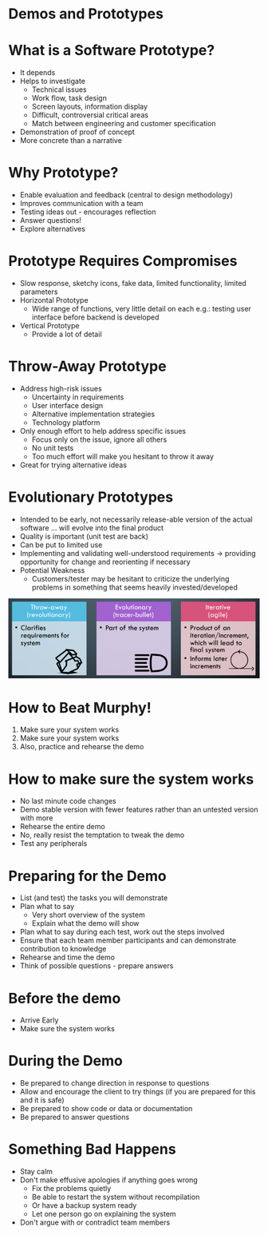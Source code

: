 # Demos and Prototypes
# What is a Software Prototype?
* It depends
* Helps to investigate
    * Technical issues
    * Work flow, task design
    * Screen layouts, information display
    * Difficult, controversial critical areas
    * Match between engineering and customer specification
* Demonstration of proof of concept
* More concrete than a narrative
# Why Prototype?
* Enable evaluation and feedback (central to design methodology)
* Improves communication with a team
* Testing ideas out - encourages reflection
* Answer questions!
* Explore alternatives 
# Prototype Requires Compromises
* Slow response, sketchy icons, fake data, limited functionality, limited parameters
* Horizontal Prototype
    * Wide range of functions, very little detail on each e.g.: testing user interface before backend is developed
* Vertical Prototype
    * Provide a lot of detail
# Throw-Away Prototype
* Address high-risk issues
    * Uncertainty in requirements
    * User interface design
    * Alternative implementation strategies
    * Technology platform
* Only enough effort to help address specific issues
    * Focus only on the issue, ignore all others
    * No unit tests
    * Too much effort will make you hesitant to throw it away
* Great for trying alternative ideas
# Evolutionary Prototypes
* Intended to be early, not necessarily release-able version of the actual software ... will evolve into the final product
* Quality is important (unit test are back)
* Can be put to limited use
* Implementing and validating well-understood requirements -> providing opportunity for change and reorienting if necessary
* Potential Weakness
    * Customers/tester may be hesitant to criticize the underlying problems in something that seems heavily invested/developed

![Different Prototypes](img/evolutionaryPrototypes.png)

# How to Beat Murphy!
1. Make sure your system works
2. Make sure your system works
3. Also, practice and rehearse the demo
# How to make sure the system works
* No last minute code changes
* Demo stable version with fewer features rather than an untested version with more
* Rehearse the entire demo
* No, really resist the temptation to tweak the demo
* Test any peripherals
# Preparing for the Demo
* List (and test) the tasks you will demonstrate
* Plan what to say
    * Very short overview of the system
    * Explain what the demo will show
* Plan what to say during each test, work out the steps involved
* Ensure that each team member participants and can demonstrate contribution to knowledge
* Rehearse and time the demo
* Think of possible questions - prepare answers

# Before the demo
* Arrive Early
* Make sure the system works
# During the Demo
* Be prepared to change direction in response to questions
* Allow and encourage the client to try things (if you are prepared for this and it is safe)
* Be prepared to show code or data or documentation
* Be prepared to answer questions
# Something Bad Happens
* Stay calm
* Don't make effusive apologies if anything goes wrong
    * Fix the problems quietly
    * Be able to restart the system without recompilation
    * Or have a backup system ready
    * Let one person go on explaining the system
* Don't argue with or contradict team members
